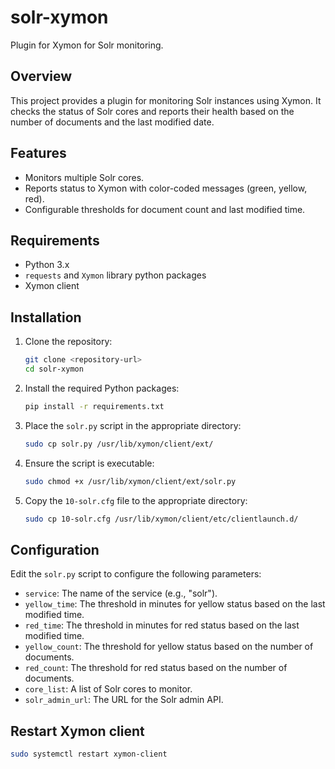 # solr-xymon

Plugin for Xymon for Solr monitoring.

## Overview

This project provides a plugin for monitoring Solr instances using Xymon. It checks the status of Solr cores and reports their health based on the number of documents and the last modified date.

## Features

- Monitors multiple Solr cores.
- Reports status to Xymon with color-coded messages (green, yellow, red).
- Configurable thresholds for document count and last modified time.

## Requirements

- Python 3.x
- `requests` and `Xymon` library python packages
- Xymon client

## Installation

1. Clone the repository:
    ```sh
    git clone <repository-url>
    cd solr-xymon
    ```

2. Install the required Python packages:
    ```sh
    pip install -r requirements.txt
    ```

3. Place the `solr.py` script in the appropriate directory:
    ```sh
    sudo cp solr.py /usr/lib/xymon/client/ext/
    ```

4. Ensure the script is executable:
    ```sh
    sudo chmod +x /usr/lib/xymon/client/ext/solr.py
    ```

5. Copy the `10-solr.cfg` file to the appropriate directory:
    ```sh
    sudo cp 10-solr.cfg /usr/lib/xymon/client/etc/clientlaunch.d/
    ```

## Configuration

Edit the `solr.py` script to configure the following parameters:

- `service`: The name of the service (e.g., "solr").
- `yellow_time`: The threshold in minutes for yellow status based on the last modified time.
- `red_time`: The threshold in minutes for red status based on the last modified time.
- `yellow_count`: The threshold for yellow status based on the number of documents.
- `red_count`: The threshold for red status based on the number of documents.
- `core_list`: A list of Solr cores to monitor.
- `solr_admin_url`: The URL for the Solr admin API.


## Restart Xymon client
```sh
sudo systemctl restart xymon-client
``` 
